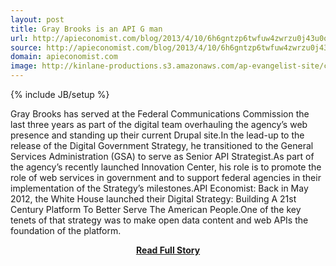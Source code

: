 ```yaml
---
layout: post
title: Gray Brooks is an API G man
url: http://apieconomist.com/blog/2013/4/10/6h6gntzp6twfuw4zwrzu0j43u0o80p
source: http://apieconomist.com/blog/2013/4/10/6h6gntzp6twfuw4zwrzu0j43u0o80p
domain: apieconomist.com
image: http://kinlane-productions.s3.amazonaws.com/ap-evangelist-site/curated/screenshots/7850_apieconomist_com.png
---
```

{% include JB/setup %}<p>Gray Brooks has served at the Federal Communications Commission the last three years as part of the digital team overhauling the agency’s web presence and standing up their current Drupal site.In the lead-up to the release of the Digital Government Strategy, he transitioned to the General Services Administration (GSA) to serve as Senior API Strategist.As part of the agency’s recently launched Innovation Center, his role is to promote the role of web services in government and to support federal agencies in their implementation of the Strategy’s milestones.API Economist: Back in May 2012, the White House launched their Digital Strategy: Building A 21st Century Platform To Better Serve The American People.One of the key tenets of that strategy was to make open data content and web APIs the foundation of the platform.</p>
<center><p><a href="http://apieconomist.com/blog/2013/4/10/6h6gntzp6twfuw4zwrzu0j43u0o80p" style='padding:25px; font-sze:18px; font-weight: bold;'>Read Full Story</a></p></center>
